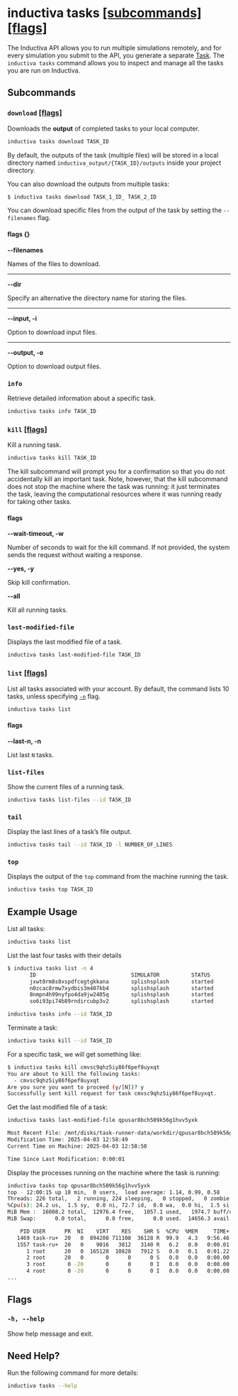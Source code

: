 # inductiva **tasks** [\[subcommands\]](#subcommands) [\[flags\]](#flags)
The Inductiva API allows you to run multiple simulations remotely, and for every
simulation you submit to the API, you generate a separate [Task](../../how-it-works/tasks/index.md). 
The `inductiva tasks` command allows you to inspect and manage all the tasks
you are run on Inductiva.

## Subcommands

### `download` [\[flags\]](#download-flags)
Downloads the **output** of completed tasks to your local computer. 

```sh
inductiva tasks download TASK_ID
```
By default, the outputs of  the task (multiple files) will be
stored in a local directory named `inductiva_output/{TASK_ID}/outputs` inside
your project directory.

You can also download the outputs from multiple tasks:
```bash
$ inductiva tasks download TASK_1_ID_ TASK_2_ID
```

You can download specific files from the output of the task by 
setting the `--filenames` flag.

#### flags {}
**--filenames**

Names of the files to download.

---

**--dir**

Specify an alternative the directory name for storing the files.

---

**--input, -i**

Option to download input files.

---

**--output, -o**

Option to download output files.

### `info`
Retrieve detailed information about a specific task.

```sh
inductiva tasks info TASK_ID
```

### `kill` [\[flags\]](#flags)
Kill a running task. 
```sh
inductiva tasks kill TASK_ID
```
The kill subcommand will prompt you for a confirmation so that you do not
accidentally kill an important task. Note, however, that the kill subcommand
does not stop the machine where the task was running: it just terminates the
task, leaving the computational resources where it was running ready for
taking other tasks.

#### flags
**--wait-timeout, -w**

Number of seconds to wait for the kill command. If not provided, the system sends the request without waiting a response.

**--yes, -y**

Skip kill confirmation.

**--all**

Kill all running tasks.

### `last-modified-file`

Displays the last modified file of a task.

```sh
inductiva tasks last-modified-file TASK_ID
```

### `list` [\[flags\]](#flags)
List all tasks associated with your account. By default, the command lists 10 tasks, unless specifying [`-n`](#flags) flag.

```sh
inductiva tasks list
```

#### flags
**--last-n, -n**

List last `N` tasks.

### `list-files`
Show the current files of a running task.

```sh
inductiva tasks list-files --id TASK_ID
```

### `tail`
Display the last lines of a task’s file output.

```sh
inductiva tasks tail --id TASK_ID -l NUMBER_OF_LINES
```

### `top`

Displays the output of the `top` command from the machine running the task.

```sh
inductiva tasks top TASK_ID
```

## Example Usage

List all tasks:

```sh
inductiva tasks list
```

List the last four tasks with their details

```sh
$ inductiva tasks list -n 4
       ID                              SIMULATOR          STATUS         SUBMITTED              STARTED                COMPUTATION TIME         RESOURCE TYPE
       jxwt0rm8s8xspdfcegtgkkana       splishsplash       started        08 Feb, 13:25:49       08 Feb, 13:26:04       *0:00:05                 c2-standard-4
       n0zcac8rmw7xydbis3m407kb4       splishsplash       started        08 Feb, 13:25:48       08 Feb, 13:26:03       *0:00:07                 c2-standard-4
       8nmpn4h99nyfpo4da9jw2405q       splishsplash       started        08 Feb, 13:25:47       08 Feb, 13:26:02       *0:00:09                 c2-standard-4
       so6i93pi74b89rndircubp3v2       splishsplash       started        08 Feb, 13:25:47       08 Feb, 13:26:02       *0:00:10                 c2-standard-4
```

```sh
inductiva tasks info --id TASK_ID
```

Terminate a task:

```sh
inductiva tasks kill --id TASK_ID
```
For a specific task, we will get something like:
```sh
$ inductiva tasks kill cmvsc9qhz5iy86f6pef8uyxqt
You are about to kill the following tasks:
  - cmvsc9qhz5iy86f6pef8uyxqt 
Are you sure you want to proceed (y/[N])? y
Successfully sent kill request for task cmvsc9qhz5iy86f6pef8uyxqt.
```

Get the last modified file of a task:

```sh
inductiva tasks last-modified-file qpusar8bch509k56g1hvv5yxk

Most Recent File: /mnt/disks/task-runner-data/workdir/qpusar8bch509k56g1hvv5yxk/output/artifacts/stdout.txt
Modification Time: 2025-04-03 12:58:49
Current Time on Machine: 2025-04-03 12:58:50

Time Since Last Modification: 0:00:01
```

Display the processes running on the machine where the task is running:

```sh
inductiva tasks top qpusar8bch509k56g1hvv5yxk
top - 12:00:15 up 18 min,  0 users,  load average: 1.14, 0.99, 0.58
Threads: 226 total,   2 running, 224 sleeping,   0 stopped,   0 zombie
%Cpu(s): 24.2 us,  1.5 sy,  0.0 ni, 72.7 id,  0.0 wa,  0.0 hi,  1.5 si,  0.0 st
MiB Mem :  16008.2 total,  12976.4 free,   1057.1 used,   1974.7 buff/cache
MiB Swap:      0.0 total,      0.0 free,      0.0 used.  14656.3 avail Mem 

    PID USER      PR  NI    VIRT    RES    SHR S  %CPU  %MEM     TIME+ COMMAND
   1469 task-ru+  20   0  894208 711108  36128 R  99.9   4.3   9:56.46 d_hydro+
   1557 task-ru+  20   0    9016   3812   3140 R   6.2   0.0   0:00.01 top
      1 root      20   0  165128  10828   7912 S   0.0   0.1   0:01.22 systemd
      2 root      20   0       0      0      0 S   0.0   0.0   0:00.00 kthreadd
      3 root       0 -20       0      0      0 I   0.0   0.0   0:00.00 rcu_gp
      4 root       0 -20       0      0      0 I   0.0   0.0   0:00.00 rcu_par+
...
```

## Flags
### `-h, --help`

Show help message and exit.

## Need Help?
Run the following command for more details:

```sh
inductiva tasks --help
```